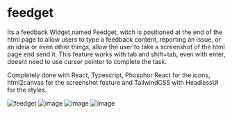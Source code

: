 # feedget

Its a feedback Widget named Feedget, witch is positioned at the end of the html page to allow users to type a feedback content, reporting an issue, or an ideia or even other things, allow the user to take a screenshot of the html page end send it.
This feature works with tab and shift+tab, even with enter, doesnt need to use cursor pointer to complete the task.

Completely done with React, Typescript, Phosphor React for the icons, html2canvas for the screenshot feature and TailwindCSS with HeadlessUI for the styles.


![feedget](https://user-images.githubusercontent.com/18693494/173889812-9b67da8a-6e6f-4dfe-8911-9f52132847ca.jpg)
![image](https://user-images.githubusercontent.com/18693494/173890034-f3a03b86-710f-43b3-ba22-59c6ad41267e.png)
![image](https://user-images.githubusercontent.com/18693494/173890098-08b3f50c-6004-4bca-968e-1c2a647bbd0a.png)
![image](https://user-images.githubusercontent.com/18693494/173890128-2c715362-2fb1-41de-a635-1f11cbdc5ccc.png)
